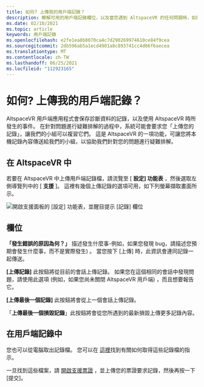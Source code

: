 ```yaml
---
title: 如何? 上傳我的用戶端記錄？
description: 瞭解可用的用戶端記錄欄位，以及當您遇到 AltspaceVR 的任何問題時，如何上傳用戶端記錄檔。
ms.date: 02/10/2021
ms.topic: article
keywords: 用戶端記錄
ms.openlocfilehash: e2fe1ea8b8070ca4c7d290269974610ce84f9cea
ms.sourcegitcommit: 2db596ab5a1ecd4901a8c893741cc4d06f6aecea
ms.translationtype: MT
ms.contentlocale: zh-TW
ms.lasthandoff: 06/25/2021
ms.locfileid: "112923165"
---
```

# <a name="how-do-i-upload-my-client-logs"></a>如何? 上傳我的用戶端記錄？

AltspaceVR 用戶端應用程式會保存診斷資料的記錄，以及使用 AltspaceVR 時所發生的事件。 在針對問題進行疑難排解的過程中，系統可能會要求您「上傳您的記錄」，讓我們的小組可以複習它們。 這是 AltspaceVR 的一項功能，可讓您將本機記錄內容傳送給我們的小組，以協助我們針對您的問題進行疑難排解。

## <a name="in-altspacevr"></a>在 AltspaceVR 中

若要在 AltspaceVR 中上傳用戶端記錄檔，請流覽至 [ **設定] 功能表** ，然後選取左側導覽列中的 [ **支援** ]。 這裡有幾個上傳記錄的選項可用，如下列螢幕擷取畫面所示。

![開啟支援面板的 [設定] 功能表，並醒目提示 [記錄] 欄位](images/help-altvr-uploadlogs.png)

## <a name="fields"></a>欄位

**「發生錯誤的原因為何？」**
描述發生什麼事-例如，如果您發現 bug，請描述您預期會發生什麼事，而不是實際發生) 。 當您按下 [上傳] 時，此資訊會連同記錄一起傳送。

**[上傳記錄]** 此按鈕將從目前的會話上傳記錄。 如果您在這個相同的會話中發現問題，請使用此選項 (例如，如果您尚未關閉 AltspaceVR 用戶端) ，而且想要報告它。

**[上傳最後一個記錄]** 此按鈕將會從上一個會話上傳記錄。

「**上傳最後一個損毀記錄**」此按鈕將會從您所遇到的最新損毀上傳更多記錄內容。

## <a name="in-client-logs"></a>在用戶端記錄中

您也可以從電腦取出記錄檔。 您可以在 [這裡](https://docs.microsoft.com/windows/mixed-reality/altspace-vr/faqs/app-version#in-client-logs)找到有關如何取得這些記錄檔的指示。

一旦找到這些檔案，請 [開啟支援票證](https://help.altvr.com/hc/en-us/requests/new) ，並上傳您的票證要求記錄，然後再按一下 [提交]。
